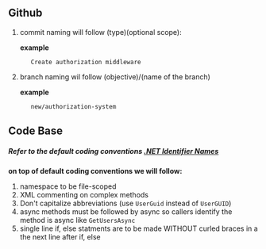 ## Github

1. commit naming will follow
    (type)(optional scope): <description>
    
    **example**

          Create authorization middleware

2. branch naming wil follow
    (objective)/(name of the branch)
    
    **example**

          new/authorization-system

## Code Base
##### Refer to the default coding conventions <a href="https://learn.microsoft.com/en-us/dotnet/csharp/fundamentals/coding-style/identifier-names#naming-conventions">.NET Identifier Names</a>
**on top of default coding conventions we will follow:**

1. namespace to be file-scoped
2. XML commenting on complex methods
3. Don't capitalize abbreviations (use `UserGuid` instead of `UserGUID`)
4. async methods must be followed by async so callers identify the method is async like `GetUsersAsync`
5. single line if, else statments are to be made WITHOUT curled braces in a the next line after if, else
